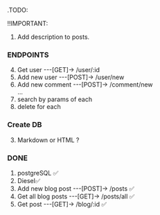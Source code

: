 .TODO:

‼️IMPORTANT:

1. Add description to posts.

### ENDPOINTS

4. Get user ---[GET]-> /user/:id
5. Add new user ---[POST]-> /user/new
6. Add new comment ---[POST]-> /comment/new  
   ...
7. search by params of each
8. delete for each

### Create DB

3. Markdown or HTML ?

### DONE

1. postgreSQL ✅
2. Diesel✅
3. Add new blog post ---[POST]-> /posts ✅
4. Get all blog posts ---[GET]-> /posts/all ✅
5. Get post ---[GET]-> /blog/:id ✅
